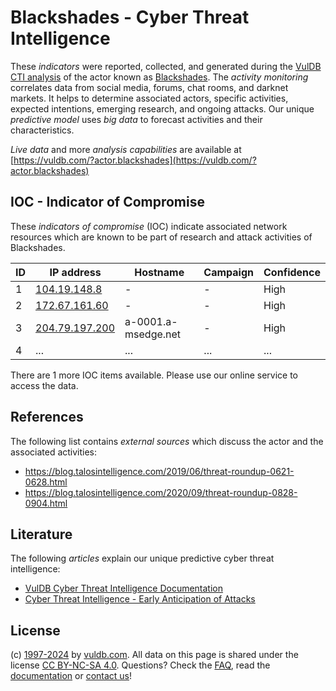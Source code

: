 # Blackshades - Cyber Threat Intelligence

These _indicators_ were reported, collected, and generated during the [VulDB CTI analysis](https://vuldb.com/?kb.cti) of the actor known as [Blackshades](https://vuldb.com/?actor.blackshades). The _activity monitoring_ correlates data from social media, forums, chat rooms, and darknet markets. It helps to determine associated actors, specific activities, expected intentions, emerging research, and ongoing attacks. Our unique _predictive model_ uses _big data_ to forecast activities and their characteristics.

_Live data_ and more _analysis capabilities_ are available at [https://vuldb.com/?actor.blackshades](https://vuldb.com/?actor.blackshades)

## IOC - Indicator of Compromise

These _indicators of compromise_ (IOC) indicate associated network resources which are known to be part of research and attack activities of Blackshades.

ID | IP address | Hostname | Campaign | Confidence
-- | ---------- | -------- | -------- | ----------
1 | [104.19.148.8](https://vuldb.com/?ip.104.19.148.8) | - | - | High
2 | [172.67.161.60](https://vuldb.com/?ip.172.67.161.60) | - | - | High
3 | [204.79.197.200](https://vuldb.com/?ip.204.79.197.200) | a-0001.a-msedge.net | - | High
4 | ... | ... | ... | ...

There are 1 more IOC items available. Please use our online service to access the data.

## References

The following list contains _external sources_ which discuss the actor and the associated activities:

* https://blog.talosintelligence.com/2019/06/threat-roundup-0621-0628.html
* https://blog.talosintelligence.com/2020/09/threat-roundup-0828-0904.html

## Literature

The following _articles_ explain our unique predictive cyber threat intelligence:

* [VulDB Cyber Threat Intelligence Documentation](https://vuldb.com/?kb.cti)
* [Cyber Threat Intelligence - Early Anticipation of Attacks](https://www.scip.ch/en/?labs.20201022)

## License

(c) [1997-2024](https://vuldb.com/?kb.changelog) by [vuldb.com](https://vuldb.com/?kb.about). All data on this page is shared under the license [CC BY-NC-SA 4.0](https://creativecommons.org/licenses/by-nc-sa/4.0/). Questions? Check the [FAQ](https://vuldb.com/?kb.faq), read the [documentation](https://vuldb.com/?kb) or [contact us](https://vuldb.com/?contact)!
